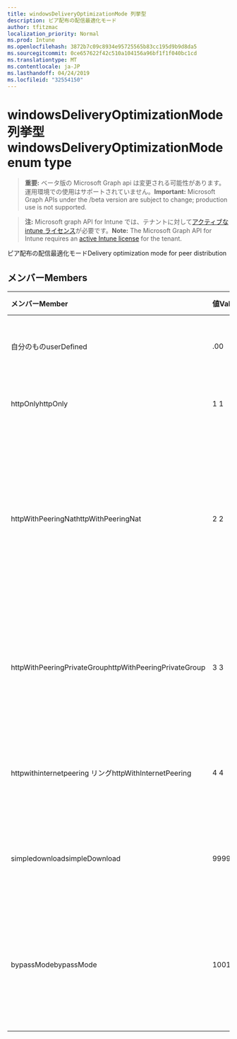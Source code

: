 ```yaml
---
title: windowsDeliveryOptimizationMode 列挙型
description: ピア配布の配信最適化モード
author: tfitzmac
localization_priority: Normal
ms.prod: Intune
ms.openlocfilehash: 3872b7c09c8934e95725565b83cc195d9b9d8da5
ms.sourcegitcommit: 0ce657622f42c510a104156a96bf1f1f040bc1cd
ms.translationtype: MT
ms.contentlocale: ja-JP
ms.lasthandoff: 04/24/2019
ms.locfileid: "32554150"
---
```

# <a name="windowsdeliveryoptimizationmode-enum-type"></a><span data-ttu-id="e70d6-103">windowsDeliveryOptimizationMode 列挙型</span><span class="sxs-lookup"><span data-stu-id="e70d6-103">windowsDeliveryOptimizationMode enum type</span></span>

> <span data-ttu-id="e70d6-104">**重要:** ベータ版の Microsoft Graph api は変更される可能性があります。運用環境での使用はサポートされていません。</span><span class="sxs-lookup"><span data-stu-id="e70d6-104">**Important:** Microsoft Graph APIs under the /beta version are subject to change; production use is not supported.</span></span>

> <span data-ttu-id="e70d6-105">**注:** Microsoft graph API for Intune では、テナントに対して[アクティブな intune ライセンス](https://go.microsoft.com/fwlink/?linkid=839381)が必要です。</span><span class="sxs-lookup"><span data-stu-id="e70d6-105">**Note:** The Microsoft Graph API for Intune requires an [active Intune license](https://go.microsoft.com/fwlink/?linkid=839381) for the tenant.</span></span>

<span data-ttu-id="e70d6-106">ピア配布の配信最適化モード</span><span class="sxs-lookup"><span data-stu-id="e70d6-106">Delivery optimization mode for peer distribution</span></span>

## <a name="members"></a><span data-ttu-id="e70d6-107">メンバー</span><span class="sxs-lookup"><span data-stu-id="e70d6-107">Members</span></span>
|<span data-ttu-id="e70d6-108">メンバー</span><span class="sxs-lookup"><span data-stu-id="e70d6-108">Member</span></span>|<span data-ttu-id="e70d6-109">値</span><span class="sxs-lookup"><span data-stu-id="e70d6-109">Value</span></span>|<span data-ttu-id="e70d6-110">説明</span><span class="sxs-lookup"><span data-stu-id="e70d6-110">Description</span></span>|
|:---|:---|:---|
|<span data-ttu-id="e70d6-111">自分のもの</span><span class="sxs-lookup"><span data-stu-id="e70d6-111">userDefined</span></span>|<span data-ttu-id="e70d6-112">.0</span><span class="sxs-lookup"><span data-stu-id="e70d6-112">0</span></span>|<span data-ttu-id="e70d6-113">ユーザーがを設定できるようにします。</span><span class="sxs-lookup"><span data-stu-id="e70d6-113">Allow the user to set.</span></span>|
|<span data-ttu-id="e70d6-114">httpOnly</span><span class="sxs-lookup"><span data-stu-id="e70d6-114">httpOnly</span></span>|<span data-ttu-id="e70d6-115">1 </span><span class="sxs-lookup"><span data-stu-id="e70d6-115">1</span></span>|<span data-ttu-id="e70d6-116">HTTP のみ、ピアリングなし</span><span class="sxs-lookup"><span data-stu-id="e70d6-116">HTTP only, no peering</span></span>|
|<span data-ttu-id="e70d6-117">httpWithPeeringNat</span><span class="sxs-lookup"><span data-stu-id="e70d6-117">httpWithPeeringNat</span></span>|<span data-ttu-id="e70d6-118">2 </span><span class="sxs-lookup"><span data-stu-id="e70d6-118">2</span></span>|<span data-ttu-id="e70d6-119">OS 既定–同一ネットワークアドレス変換の背後でピアリングを使用して Http を融合したもの</span><span class="sxs-lookup"><span data-stu-id="e70d6-119">OS default – Http blended with peering behind the same network address translator</span></span>|
|<span data-ttu-id="e70d6-120">httpWithPeeringPrivateGroup</span><span class="sxs-lookup"><span data-stu-id="e70d6-120">httpWithPeeringPrivateGroup</span></span>|<span data-ttu-id="e70d6-121">3 </span><span class="sxs-lookup"><span data-stu-id="e70d6-121">3</span></span>|<span data-ttu-id="e70d6-122">プライベートグループ間でのピアリングとの HTTP ブレンディング</span><span class="sxs-lookup"><span data-stu-id="e70d6-122">HTTP blended with peering across a private group</span></span>|
|<span data-ttu-id="e70d6-123">httpwithinternetpeering リング</span><span class="sxs-lookup"><span data-stu-id="e70d6-123">httpWithInternetPeering</span></span>|<span data-ttu-id="e70d6-124">4 </span><span class="sxs-lookup"><span data-stu-id="e70d6-124">4</span></span>|<span data-ttu-id="e70d6-125">インターネットピアリングとの HTTP ブレンディング</span><span class="sxs-lookup"><span data-stu-id="e70d6-125">HTTP blended with Internet peering</span></span>|
|<span data-ttu-id="e70d6-126">simpledownload</span><span class="sxs-lookup"><span data-stu-id="e70d6-126">simpleDownload</span></span>|<span data-ttu-id="e70d6-127">99</span><span class="sxs-lookup"><span data-stu-id="e70d6-127">99</span></span>|<span data-ttu-id="e70d6-128">ピアリングのない簡易ダウンロードモード</span><span class="sxs-lookup"><span data-stu-id="e70d6-128">Simple download mode with no peering</span></span>|
|<span data-ttu-id="e70d6-129">bypassMode</span><span class="sxs-lookup"><span data-stu-id="e70d6-129">bypassMode</span></span>|<span data-ttu-id="e70d6-130">100</span><span class="sxs-lookup"><span data-stu-id="e70d6-130">100</span></span>|<span data-ttu-id="e70d6-131">バイパスモード。</span><span class="sxs-lookup"><span data-stu-id="e70d6-131">Bypass mode.</span></span> <span data-ttu-id="e70d6-132">配信の最適化を使用せず、代わりにビットを使用する</span><span class="sxs-lookup"><span data-stu-id="e70d6-132">Do not use Delivery Optimization and use BITS instead</span></span>|





